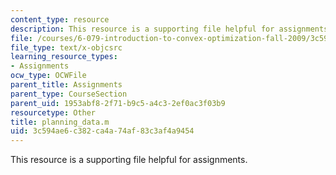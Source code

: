 ```yaml
---
content_type: resource
description: This resource is a supporting file helpful for assignments.
file: /courses/6-079-introduction-to-convex-optimization-fall-2009/3c594ae6c382ca4a74af83c3af4a9454_planning_data.m
file_type: text/x-objcsrc
learning_resource_types:
- Assignments
ocw_type: OCWFile
parent_title: Assignments
parent_type: CourseSection
parent_uid: 1953abf8-2f71-b9c5-a4c3-2ef0ac3f03b9
resourcetype: Other
title: planning_data.m
uid: 3c594ae6-c382-ca4a-74af-83c3af4a9454
---
```

This resource is a supporting file helpful for assignments.

